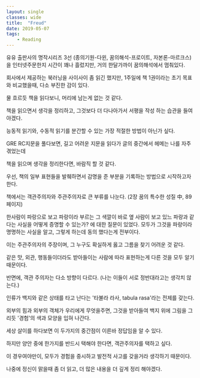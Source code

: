 ```yaml
---
layout: single
classes: wide
title:  "Freud"
date: 2019-05-07
tags:
    - Reading
---
```


유유 출판사의 명작시리즈 3선 (종의기원-다윈, 꿈의해석-프로이트, 자본론-마르크스)을 인터넷주문한지 시간이 꽤나 흘렀지만, 거의 한달가까이 꿈의해석에서 멈춰있다.

회사에서 제공하는 북러닝을 사이사이 좀 읽긴 했지만, 1주일에 책 1권이라는 초기 목표와 비교했을때, 다소 부진한 감이 있다.

물 흐르듯 책을 읽다보니, 머리에 남는게 없는 것 같다.

책을 읽으면서 생각을 정리하고, 그것보다 더 다나아가서 서평을 작성 하는 습관을 들여야겠다.

능동적 읽기와, 수동적 읽기를 분간할 수 있는 가장 적절한 방법이 아닌가 싶다.

GRE RC지문을 풀다보면, 길고 어려운 지문을 읽다가 글의 중간에서 헤메는 나를 자주 겪었는데
 
책을 읽으며 생각을 정리한다면, 바람직 할 것 같다.

우선, 책의 일부 표현들을 발췌하면서 감명을 준 부분을 기록하는 방법으로 시작하고자 한다.

책에서는 객관주의자와 주관주의자로 큰 부류를 나눈다. (2장 꿈의 특수한 성질 中, 89페이지)

한사람이 파랑으로 보고 파랑이라 부르는 그 색깔이 바로 옆 사람이 보고 있느 파랑과 같다는 사실을 어떻게 증명할 수 있는가? 에 대한 질문이 있었다. 모두가 그것을 파랑이라 명명하는 사실을 알고, 그렇게 하는데 동의 했다는게 전부이다.

이는 주관주의자의 주장이며, 그 누구도 확실하게 옳고 그름을 찾기 어려운 것 같다.

같은 맛, 외관, 행동들이더라도 받아들이는 사람에 따라 표현하는게 다른 것을 모두 알기 때문이다.

반면에, 객관 주의자는 다소 방향이 다르다. (나는 이들이 서로 정반대라고는 생각치 않는다.)

인류가 백지와 같은 상태를 타고 난다는 '타불라 라사, tabula rasa'라는 전제를 갖는다.

외부의 힘과 외부의 객체가 우리에게 무엇을주면, 그것을 받아들여 백지 위에 그림을 그리듯 '경험'의 색과 모양을 입혀 나간다.

세상 살이를 하다보면 이 두가지의 중간점이 이른바 정답임을 알 수 있다.

하지만 양안 중에 한가지를 반드시 택해야 한다면, 객관주의자를 택하고 싶다.

이 경우여야만이, 모두가 경험을 중시하고 발전적 사고를 갖을거라 생각하기 때문이다.

나중에 정신이 맑을때 좀 더 읽고, 더 많은 내용을 더 깊게 정리 해야겠다.